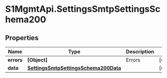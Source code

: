 # S1MgmtApi.SettingsSmtpSettingsSchema200

## Properties
Name | Type | Description | Notes
------------ | ------------- | ------------- | -------------
**errors** | **[Object]** | Errors | [optional] 
**data** | [**SettingsSmtpSettingsSchema200Data**](SettingsSmtpSettingsSchema200Data.md) |  | [optional] 


